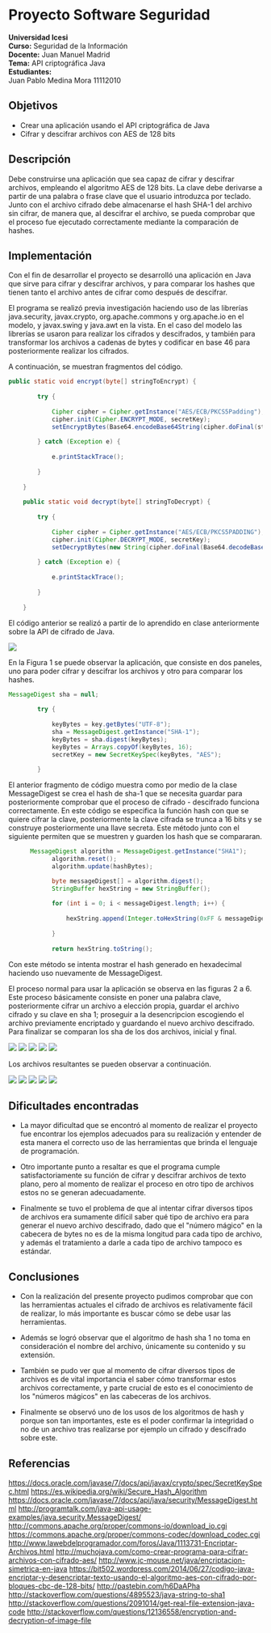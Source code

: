 # Proyecto Software Seguridad  
**Universidad Icesi**  
**Curso:** Seguridad de la Información  
**Docente:** Juan Manuel Madrid  
**Tema:**  API criptográfica Java  
**Estudiantes:**    
Juan Pablo Medina Mora 11112010  

## Objetivos
* Crear una aplicación usando el API criptográfica de Java
* Cifrar y descifrar archivos con AES de 128 bits

## Descripción
Debe construirse una aplicación que sea capaz de cifrar y descifrar archivos, empleando el algoritmo AES de 128 bits. La clave debe derivarse a partir de una palabra o frase clave que el usuario introduzca por teclado. Junto con el archivo cifrado debe almacenarse el hash SHA-1 del archivo sin cifrar, de manera que, al descifrar el archivo, se pueda comprobar que el proceso fue ejecutado correctamente mediante la comparación de hashes.

## Implementación
Con el fin de desarrollar el proyecto se desarrolló una aplicación en Java que sirve para cifrar y descifrar archivos, y para comparar los hashes que tienen tanto el archivo antes de cifrar como después de descifrar.

El programa se realizó previa investigación haciendo uso de las librerías java.security, javax.crypto, org.apache.commons y org.apache.io en el modelo, y javax.swing y java.awt en la vista. En el caso del modelo las librerías se usaron para realizar los cifrados y descifrados, y también para transformar los archivos a cadenas de bytes y codificar en base 46 para posteriormente realizar los cifrados.

A continuación, se muestran fragmentos del código.

```java
public static void encrypt(byte[] stringToEncrypt) {
    	
        try {
        	
            Cipher cipher = Cipher.getInstance("AES/ECB/PKCS5Padding");        
            cipher.init(Cipher.ENCRYPT_MODE, secretKey);
            setEncryptBytes(Base64.encodeBase64String(cipher.doFinal(stringToEncrypt)));
        
        } catch (Exception e) {
            
        	e.printStackTrace();
        	
        }
        
    }
    
    public static void decrypt(byte[] stringToDecrypt) {
    	
        try {
        	
            Cipher cipher = Cipher.getInstance("AES/ECB/PKCS5PADDING");
            cipher.init(Cipher.DECRYPT_MODE, secretKey);
            setDecryptBytes(new String(cipher.doFinal(Base64.decodeBase64(stringToDecrypt))));
            
        } catch (Exception e) {
         
        	e.printStackTrace();
        	
        }
        
    }
```
El código anterior se realizó a partir de lo aprendido en clase anteriormente sobre la API de cifrado de Java.

![][1]

En la Figura 1 se puede observar la aplicación, que consiste en dos paneles, uno para poder cifrar y descifrar los archivos y otro para comparar los hashes.

```java
MessageDigest sha = null;
        
        try {
        	
            keyBytes = key.getBytes("UTF-8");
            sha = MessageDigest.getInstance("SHA-1");
            keyBytes = sha.digest(keyBytes);
            keyBytes = Arrays.copyOf(keyBytes, 16); 
            secretKey = new SecretKeySpec(keyBytes, "AES");
            
        }
```
El anterior fragmento de código muestra como por medio de la clase MessageDigest se crea el hash de sha-1 que se necesita guardar para posteriormente comprobar que el proceso de cifrado - descifrado funciona correctamente.  En este código se especifica la función hash con que se quiere cifrar la clave, posteriormente la clave cifrada se trunca a 16 bits y se construye posteriormente una llave secreta.
Este método junto con el siguiente permiten que se muestren y guarden los hash que se compararan.

```java
      MessageDigest algorithm = MessageDigest.getInstance("SHA1");
			algorithm.reset();
			algorithm.update(hashBytes);

			byte messageDigest[] = algorithm.digest();
			StringBuffer hexString = new StringBuffer();
			
			for (int i = 0; i < messageDigest.length; i++) {
				
				hexString.append(Integer.toHexString(0xFF & messageDigest[i]));
				
			}
			
			return hexString.toString();
```
Con este método se intenta mostrar el hash generado en hexadecimal haciendo uso nuevamente de MessageDigest.

El proceso normal para usar la aplicación se observa en las figuras 2 a 6. Este proceso básicamente consiste en poner una palabra clave, posteriormente cifrar un archivo a elección propia, guardar el archivo cifrado y su clave en sha 1; proseguir a la desencripcion escogiendo el archivo previamente encriptado y guardando el nuevo archivo descifrado. Para finalizar se comparan los sha de los dos archivos, inicial y final.

![][2]
![][3]
![][4]
![][5]
![][6]

Los archivos resultantes se pueden observar a continuación.

![][7]
![][8]
![][9]
![][10]
![][11]

## Dificultades encontradas
* La mayor dificultad que se encontró al momento de realizar el proyecto fue encontrar los ejemplos adecuados para su realización y entender de esta manera el correcto uso de las herramientas que brinda el lenguaje de programación.

* Otro importante punto a resaltar es que el programa cumple satisfactoriamente su función de cifrar y descifrar archivos de texto plano, pero al momento de realizar el proceso en otro tipo de archivos estos no se generan adecuadamente.

* Finalmente se tuvo el problema de que al intentar cifrar diversos tipos de archivos era sumamente difícil saber qué tipo de archivo era para generar el nuevo archivo descifrado, dado que el "número mágico" en la cabecera de bytes no es de la misma longitud para cada tipo de archivo, y además el tratamiento a darle a cada tipo de archivo tampoco es estándar.

## Conclusiones
* Con la realización del presente proyecto pudimos comprobar que con las herramientas actuales el cifrado de archivos es relativamente fácil de realizar, lo más importante es buscar cómo se debe usar las herramientas.  

* Además se logró observar que el algoritmo de hash sha 1 no toma en consideración el nombre del archivo, únicamente su contenido y su extensión.  

* También se pudo ver que al momento de cifrar diversos tipos de archivos es de vital importancia el saber cómo transformar estos archivos correctamente, y parte crucial de esto es el conocimiento de los "números mágicos" en las cabeceras de los archivos.

* Finalmente se observó uno de los usos de los algoritmos de hash y porque son tan importantes, este es el poder confirmar la integridad o no de un archivo tras realizarse por ejemplo un cifrado y descifrado sobre este.

## Referencias
https://docs.oracle.com/javase/7/docs/api/javax/crypto/spec/SecretKeySpec.html
https://es.wikipedia.org/wiki/Secure_Hash_Algorithm
https://docs.oracle.com/javase/7/docs/api/java/security/MessageDigest.html
http://programtalk.com/java-api-usage-examples/java.security.MessageDigest/
http://commons.apache.org/proper/commons-io/download_io.cgi
https://commons.apache.org/proper/commons-codec/download_codec.cgi
http://www.lawebdelprogramador.com/foros/Java/1113731-Encriptar-Archivos.html
http://muchojava.com/como-crear-programa-para-cifrar-archivos-con-cifrado-aes/
http://www.jc-mouse.net/java/encriptacion-simetrica-en-java
https://bit502.wordpress.com/2014/06/27/codigo-java-encriptar-y-desencriptar-texto-usando-el-algoritmo-aes-con-cifrado-por-bloques-cbc-de-128-bits/
http://pastebin.com/h6DaAPha
http://stackoverflow.com/questions/4895523/java-string-to-sha1
http://stackoverflow.com/questions/2091014/get-real-file-extension-java-code
http://stackoverflow.com/questions/12136558/encryption-and-decryption-of-image-file


[1]: final/0.JPG
[2]: final/2.JPG
[3]: final/3.JPG
[4]: final/4.JPG
[5]: final/5.JPG
[6]: final/6.JPG
[7]: final/7.JPG
[8]: final/8.JPG
[9]: final/9.JPG
[10]: final/10.JPG
[11]: final/11.JPG
